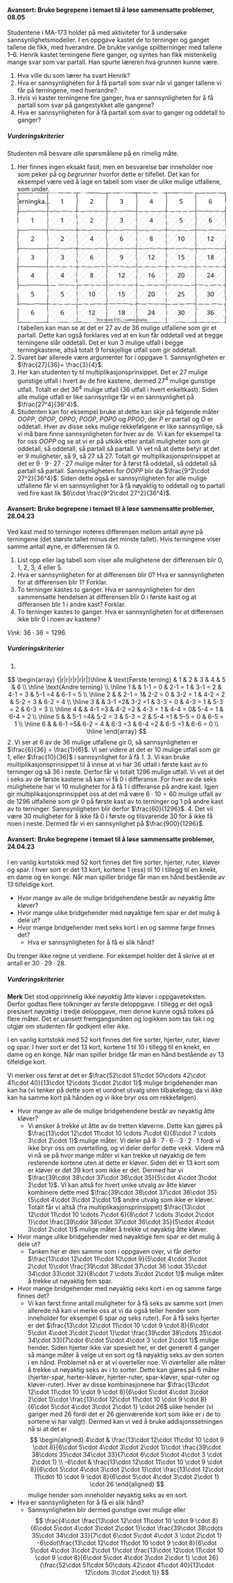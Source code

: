 
#### Avansert: Bruke begrepene i temaet til å løse sammensatte problemer,  08.05

Studentene i MA-173 holder på med aktiviteter for å undersøke sannsynlighetsmodeller. I en oppgave kastet de to terninger og ganget tallene de fikk, med hverandre. De brukte vanlige spillterninger med tallene 1–6. Henrik kastet terningene flere ganger, og syntes han fikk mistenkelig mange svar som var partall. Han spurte læreren hva grunnen kunne være.

1. Hva ville du som lærer ha svart Henrik?
2. Hva er sannsynligheten for å få partall som svar når vi ganger tallene vi får på terningene, med hverandre?
3. Hvis vi kaster terningene fire ganger, hva er sannsynligheten for å få partall som svar på gangestykket alle gangene?
4. Hva er sannsynligheten for å få partall som svar to ganger og oddetall to ganger?

##### Vurderingskriterier


Studenten må besvare *alle* spørsmålene på en rimelig måte. 

1. Her finnes ingen eksakt fasit, men en besvarelse bør inneholder noe som peker på og *begrunner* hvorfor dette er tilfellet. Det kan for eksempel være ved å lage en tabell som viser de ulike mulige utfallene, som under. 
![](https://raw.githubusercontent.com/Andremartiny/MA-173/main/img/sannsyn/terningkast0805.svg)
I tabellen kan man se at det er 27 av de 36 mulige utfallene som gir et partall. Dette kan også forklares ved at en kun får oddetall ved at begge terningene slår oddetall. Det er kun 3 mulige utfall i begge terningkastene, altså totalt $9$ forskjellige utfall som gir oddetall. 
2. Svaret bør allerede være argumenter for i oppgave 1. Sannsynligheten er $\frac{27}{36}= \frac{3}{4}$.
3. Her kan studenten ty til multiplikasjonsprinsippet. Det er $27$ mulige gunstige utfall i hvert av de fire kastene, dermed $27^4$ mulige gunstige utfall. Totalt er det $36^4$ mulige utfall (36 utfall i hvert enkeltkast). Siden alle mulige utfall er like sannsynlige får vi en sannsynlighet på $\frac{27^4}{36^4}$.
4. Studenten kan for eksempel bruke at dette kan skje på følgende måter $OOPP$, $OPOP$, $OPPO$, $POOP$, $POPO$ og $PPOO$, der $P$ er partall og $O$ er oddetall. Hver av disse seks mulige rekkefølgene er like sannsynlige, så vi må bare finne sannsynligheten for hver av de. Vi kan for eksempel ta for oss $OOPP$ og se at vi er på utkikk etter antall muligheter som gir oddetall, så oddetall, så partall så partall. Vi vet nå at dette betyr at det er $9$ muligheter, så $9$, så $27$ så $27$. Totalt gir multiplikasjonsprinsippet at det er $9\cdot 9 \cdot 27\cdot 27$ mulige måter for å først få oddetall, så oddetall så partall så partall. Sannsynligheten for $OOPP$ blir da $\frac{9^2\cdot 27^2}{36^4}$. Siden dette også er sannsynligheten for alle mulige utfallene får vi en sannsynlighet for å få nøyaktig to oddetall og to partall ved fire kast lik $6\cdot \frac{9^2\cdot 27^2}{36^4}$.



#### Avansert: Bruke begrepene i temaet til å løse sammensatte problemer,  28.04.23

Ved kast med to terninger noteres differensen mellom antall øyne på terningene (det største tallet minus det minste tallet). Hvis terningene viser samme antall øyne, er differensen lik 0.

1. List opp eller lag tabell som viser alle mulighetene der differensen blir 0, 1, 2, 3, 4 eller 5.
2. Hva er sannsynligheten for at differensen blir 0? Hva er sannsynligheten
for at differensen blir 1? Forklar.
3. To terninger kastes to ganger. Hva er sannsynligheten for den
sammensatte hendelsen at differensen blir 0 i første kast og at
differansen blir 1 i andre kast? Forklar.
4. To terninger kastes to ganger. Hva er sannsynligheten for at differensen
ikke blir 0 i noen av kastene?

*Vink:* $36\cdot 36 = 1296$.

##### Vurderingskriterier

1. 
$$
\begin{array} {|r|r|r|r|r|r|}\hline  & \text{Første terning} & 1 & 2 & 3 & 4 & 5 & 6
\\
\hline
\text{Andre terning}
\\ \hline  
1 & & 1-1 = 0 & 2-1 = 1 & 3-1 = 2 & 4-1 = 3 & 5-1 =4 & 6-1 = 5
\\ \hline  
2 & & 2-1 = 1& 2-2 = 0 & 3-2 = 1 & 4-2 = 2 & 5-2 = 3 & 6-2 = 4
\\ \hline
3 & & 3-1 =2& 3-2 =1 & 3-3 = 0 & 4-3 = 1 & 5-3 = 2 & 6-3 = 3
\\ \hline
4 & & 4-1 =3 & 4-2 =2 &  4-3 = 1 & 4-4 = 0& 5-4 = 1 & 6-4 = 2
\\ \hline
5 & & 5-1 =4& 5-2 = 3 &  5-3 = 2 & 5-4 =1 & 5-5 = 0 & 6-5 = 1
\\ \hline
6 & & 6-1 =5& 6-2 = 4 &  6-3 =3 & 6-4 =2 & 6-5 =1 & 6-6 = 0
\\ \hline
\end{array}
$$
2. Vi ser at 6 av de 36 mulige utfallene gir 0, så sannsynligheten er $\frac{6}{36} = \frac{1}{6}$. Vi ser videre at det er 10 mulige utfall som gir $1$, eller $\frac{10}{36}$ i sannsynlighet for å få 1. 
3. Vi kan bruke multiplikasjonsprinsippet til å innse at vi har 36 utfall i første kast av to terninger og så 36 i neste. Derfor får vi totalt $1296$ mulige utfall. Vi vet at det i seks av de første kastene så kan vi få 0 i differanse. For hver av de seks mulighetene har vi 10 muligheter for å få 1 i differanse på andre kast. Igjen gir multiplikasjonsprinsippet oss at det må være $6\cdot 10 = 60$ mulige utfall av de $1296$ utfallene som gir 0 på første kast av to terninger og 1 på andre kast av to terninger. Sannsynligheten blir derfor $\frac{60}{1296}$.
4. Det vil være 30 muligheter for å ikke få 0 i første og tilsvarende 30 for å ikke få noen i neste. Dermed får vi en sannsynlighet på $\frac{900}{1296}$.



#### Avansert: Bruke begrepene i temaet til å løse sammensatte problemer,  24.04.23

I en vanlig kortstokk med 52 kort finnes det fire sorter, hjerter, ruter, kløver og spar. I hver sort er det 13 kort, kortene 1 (ess) til 10 i tillegg til en knekt, en dame og en konge. Når man spiller bridge får man en hånd bestående av 13 tilfeldige kort.

- Hvor mange av alle de mulige bridgehendene består av nøyaktig åtte kløver?
- Hvor mange ulike bridgehender med nøyaktige fem spar er det mulig å dele ut?
- Hvor mange bridgehender med seks kort i en og samme farge finnes det?
  - Hva er sannsynligheten for å få ei slik hånd?

Du trenger ikke regne ut verdiene. For eksempel holder det å skrive at et antall er $30\cdot 29\cdot 28$.

##### Vurderingskriterier

**Merk** Det stod opprinnelig ikke *nøyaktig* åtte kløver i oppgaveteksten. Derfor godtas flere tolkninger av første deloppgave. I tillegg er det også presisert *nøyaktig* i tredje deloppgave, men denne kunne også tolkes på flere måter. Det er uansett fremgangsmåten og logikken som tas tak i og utgjør om studenten får godkjent eller ikke.

I en vanlig kortstokk med 52 kort finnes det fire sorter, hjerter, ruter, kløver og spar. I hver sort er det 13 kort, kortene 1 til 10 i tillegg til en knekt, en dame og en konge. Når man spiller bridge får man en hånd bestående av 13 tilfeldige kort.

Vi merker oss først at det er $\frac{52\cdot 51\cdot 50\cdots 42\cdot 41\cdot 40}{13\cdot 12\cdots 3\cdot 2\cdot 1}$ mulige brigdehender man kan ha (vi tenker på dette som et uordnet utvalg uten tilbakelegg, da vi ikke kan ha samme kort på hånden og vi ikke bryr oss om rekkefølgen).

- Hvor mange av alle de mulige bridgehendene består av nøyaktig åtte kløver?
  - Vi ønsker å trekke ut åtte av de tretten kløverne. Dette kan gjøres på $\frac{13\cdot 12\cdot 11\cdot 10 \cdots 7\cdot 6}{8\cdot 7 \cdots 3\cdot 2\cdot 1}$ mulige måter. Vi deler på $8\cdot 7 \cdot 6\cdots 3\cdot 2\cdot 1$ fordi vi ikke bryr oss om overtelling, og vi deler derfor dette vekk. Videre må vi nå se på hvor mange måter vi kan trekke ut nøyaktig de fem resterende kortene uten at dette er kløver. Siden det er 13 kort som er kløver er det $39$ kort som ikke er det. Dermed har vi $\frac{39\cdot 38\cdot 37\cdot 36\cdot 35}{5\cdot 4\cdot 3\cdot 2\cdot 1}$. Vi kan altså for hvert unike utvalg av åtte kløver kombinere dette med $\frac{39\cdot 38\cdot 37\cdot 36\cdot 35}{5\cdot 4\cdot 3\cdot 2\cdot 1}$ andre utvalg som ikke er kløver. Totalt får vi altså (fra multiplikasjonsprinsippet) $\frac{13\cdot 12\cdot 11\cdot 10 \cdots 7\cdot 6}{8\cdot 7 \cdots 3\cdot 2\cdot 1}\cdot \frac{39\cdot 38\cdot 37\cdot 36\cdot 35}{5\cdot 4\cdot 3\cdot 2\cdot 1}$ mulige måter å trekke ut nøyaktig åtte kløver.
- Hvor mange ulike bridgehender med nøyaktige fem spar er det mulig å dele ut?
  - Tanken her er den samme som i oppgaven over, vi får derfor $\frac{13\cdot 12\cdot 11\cdot 10\cdot 9}{5\cdot 4\cdot 3\cdot 2\cdot 1}\cdot \frac{39\cdot 38\cdot 37\cdot 36 \cdot 35\cdot 34\cdot 33\cdot 32}{8\cdot 7 \cdots 3\cdot 2\cdot 1}$ mulige måter å trekke ut nøyaktig fem spar.
- Hvor mange bridgehender med nøyaktig seks kort i en og samme farge finnes det?
  - Vi kan først finne antall muligheter for å få seks av samme sort (men allerede nå kan vi merke oss at vi da også teller hender som inneholder for eksempel 6 spar *og* seks ruter). For å få seks hjerter er det $\frac{13\cdot 12\cdot 11\cdot 10 \cdot 9 \cdot 8}{6\cdot 5\cdot 4\cdot 3\cdot 2\cdot 1}\cdot \frac{39\cdot 38\cdots 35\cdot 34\cdot 33}{7\cdot 6\cdot 5\cdot 4\cdot 3 \cdot 2\cdot 1}$ mulige hender. Siden hjerter ikke var spesielt her, er det generelt $4$ ganger så mange måter å velge ut en sort og få nøyaktig seks av den sorten i en hånd. Problemet nå er at vi overteller noe. Vi overteller alle måter å trekke ut nøyaktig seks av i to sorter. Dette kan gjøres på $6$ måter (hjerter-spar, herter-kløver, hjerter-ruter, spar-kløver, spar-ruter og kløver-ruter). Hver av disse kombinasjonene har $\frac{13\cdot 12\cdot 11\cdot 10 \cdot 9 \cdot 8}{6\cdot 5\cdot 4\cdot 3\cdot 2\cdot 1}\cdot \frac{13\cdot 12\cdot 11\cdot 10 \cdot 9 \cdot 8}{6\cdot 5\cdot 4\cdot 3\cdot 2\cdot 1} \cdot 26$ ulike hender (vi ganger med $26$ fordi det er 26 gjenværende kort som ikke er i de to sortene vi har valgt). Dermed kan vi ved å bruke addisjonssetningen nå si at det er
  $$
  \begin{aligned}
   4\cdot
   & \frac{13\cdot 12\cdot 11\cdot 10 \cdot 9 \cdot 8}{6\cdot 5\cdot 4\cdot 3\cdot 2\cdot 1}\cdot \frac{39\cdot 38\cdots 35\cdot 34\cdot 33}{7\cdot 6\cdot 5\cdot 4\cdot 3 \cdot 2\cdot 1}
   \\
   -6\cdot
   & \frac{13\cdot 12\cdot 11\cdot 10 \cdot 9 \cdot 8}{6\cdot 5\cdot 4\cdot 3\cdot 2\cdot 1}\cdot \frac{13\cdot 12\cdot 11\cdot 10 \cdot 9 \cdot 8}{6\cdot 5\cdot 4\cdot 3\cdot 2\cdot 1} \cdot 26
  \end{aligned}
  $$
  mulige hender som inneholder nøyaktig seks av en sort.
- Hva er sannsynligheten for å få ei slik hånd?
  - Sannsynligheten blir dermed gunstige over mulige eller
  $$
  \frac{4\cdot
   \frac{13\cdot 12\cdot 11\cdot 10 \cdot 9 \cdot 8}{6\cdot 5\cdot 4\cdot 3\cdot 2\cdot 1}\cdot \frac{39\cdot 38\cdots 35\cdot 34\cdot 33}{7\cdot 6\cdot 5\cdot 4\cdot 3 \cdot 2\cdot 1}
   -6\cdot\frac{13\cdot 12\cdot 11\cdot 10 \cdot 9 \cdot 8}{6\cdot 5\cdot 4\cdot 3\cdot 2\cdot 1}\cdot \frac{13\cdot 12\cdot 11\cdot 10 \cdot 9 \cdot 8}{6\cdot 5\cdot 4\cdot 3\cdot 2\cdot 1} \cdot 26}{\frac{52\cdot 51\cdot 50\cdots 42\cdot 41\cdot 40}{13\cdot 12\cdots 3\cdot 2\cdot 1}}
  $$


